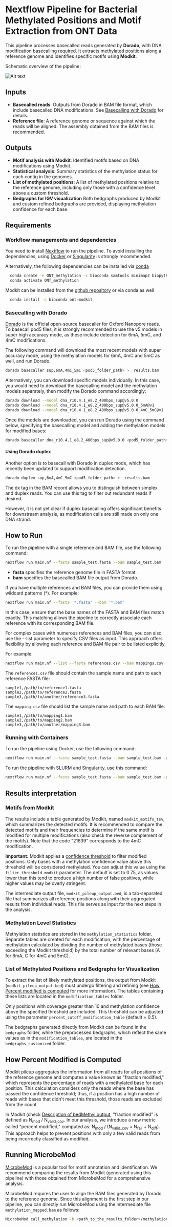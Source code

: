 # Nextflow Pipeline for Bacterial Methylated Positions and Motif Extraction from ONT Data

This pipeline processes basecalled reads generated by **Dorado**, with DNA modification basecalling required. It extracts methylated positions along a reference genome and identifies specific motifs using **Modkit**.

Schematic overview of the pipeline:

![Alt text](images/workflow.png)

## Inputs

- **Basecalled reads**:  Outputs from Dorado in BAM file format, which include basecalled DNA modifications. See [Basecalling with Dorado](#basecalling-with-dorado) for details.
- **Reference file**: A reference genome or sequence against which the reads will be aligned. The assembly obtained from the BAM files is recommended. 

## Outputs

- **Motif analysis with Modkit**: Identified motifs based on DNA modifications using Modkit.
- **Statistical analysis**: Summary statistics of the methylation status for each contig in the genomes.
- **List of methylated positions**: A list of methylated positions relative to the reference genome, including only those with a confidence level above a custom threshold.
- **Bedgraphs for IGV visualization** Both bedgraphs produced by Modkit and custom refined bedgraphs are provided, displaying methylation confidence for each base.


## Requirements

### **Workflow managements and dependencies** 

You need to install [Nextflow](https://www.nextflow.io/docs/latest/install.html) to run the pipeline. To avoid installing the dependencies, using [Docker](https://docs.docker.com/get-started/get-docker/) or [Singularity](https://docs.sylabs.io/guides/3.0/user-guide/installation.html) is strongly recommended. 

Alternatively, the following dependencies can be installed via [conda](https://docs.anaconda.com/miniconda/) 


```bash
  conda create -n ONT_methylation -c bioconda samtools minimap2 biopython python=3.8 pandas
  conda activate ONT_methylation
   ```

Modkit can be installed from the [github repository](https://github.com/nanoporetech/modkit) or via conda as well


```bash
  conda install -c bioconda ont-modkit
   ```



### Basecalling with Dorado 

[Dorado](https://github.com/nanoporetech/dorado) is the official open-source basecaller for Oxford Nanopore reads. To basecall pod5 files, it is strongly recommended to use the v5 models in super high accuracy mode, as these include detection for 6mA, 5mC, and 4mC modifications.

The following command will download the most recent models with super accuracy mode, using the methylation models for 6mA, 4mC and 5mC as well, and run Dorado. 


```bash
dorado basecaller sup,6mA,4mC_5mC <pod5_folder_path> >  results.bam
   ```
   
Alternatively, you can download specific models individually. In this case, you would need to download the basecalling model and the methylation models separately, then modify the Dorado command accordingly:
   

```bash
dorado download --model dna_r10.4.1_e8.2_400bps_sup@v5.0.0
dorado download --model dna_r10.4.1_e8.2_400bps_sup@v5.0.0_6mA@v1
dorado download --model dna_r10.4.1_e8.2_400bps_sup@v5.0.0_4mC_5mC@v1
```

Once the models are downloaded, you can run Dorado using the command below, specifying the basecalling model and adding the methylation models for modified bases:

```bash
dorado basecaller dna_r10.4.1_e8.2_400bps_sup@v5.0.0 <pod5_folder_path> --modified-bases-models dna_r10.4.1_e8.2_400bps_sup@v5.0.0_6mA@v1,dna_r10.4.1_e8.2_400bps_sup@v5.0.0_4mC_5mC@v1  > results.bam
```

#### Using Dorado duplex

Another option is to basecall with Dorado in duplex mode, which has recently been updated to support modification detection.

```bash
dorado duplex sup,6mA,4mC_5mC <pod5_folder_path> >  results.bam
   ```

The dx tag in the BAM record allows you to distinguish between simplex and duplex reads. You can use this tag to filter out redundant reads if desired.

However, it is not yet clear if duplex basecalling offers significant benefits for downstream analysis, as modification calls are still made on only one DNA strand.

## How to Run
To run the pipeline with a single reference and BAM file, use the following command:

```bash
nextflow run main.nf --fasta sample_test.fasta --bam sample_test.bam
   ```
   
- **fasta** specifies the reference genome file in FASTA format.
- **bam** specifies the basecalled BAM file output from Dorado.

If you have multiple references and BAM files, you can provide them using wildcard patterns (*). For example:

```bash
nextflow run main.nf --fasta '*.fasta' --bam '*.bam'
   ```
   
In this case, ensure that the base names of the FASTA and BAM files match exactly. This matching allows the pipeline to correctly associate each reference with its corresponding BAM file.

For complex cases with numerous references and BAM files, you can also use the --list parameter to specify CSV files as input. This approach offers flexibility by allowing each reference and BAM file pair to be listed explicitly.

For example:

```bash
nextflow run main.nf --list --fasta references.csv --bam mappings.csv
   ```
The `references.csv` file should contain the sample name and path to each reference FASTA file:

```csv
sample1,/path/to/reference1.fasta
sample2,/path/to/reference2.fasta
sample3,/path/to/another/reference3.fasta
```

The `mapping.csv` file should list the sample name and path to each BAM file:

```csv
sample1,/path/to/mapping1.bam
sample2,/path/to/mapping2.bam
sample3,/path/to/another/mapping3.bam
```


### Running with Containers

To run the pipeline using Docker, use the following command:
```bash
nextflow run main.nf --fasta sample_test.fasta --bam sample_test.bam -profile docker
   ```

To run the pipeline with SLURM and Singularity, use this command:
```bash
nextflow run main.nf --fasta sample_test.fasta --bam sample_test.bam -profile slurm,singularity
   ```
   

## Results interpretation

### Motifs from Modkit

The results include a table generated by Modkit, named `modkit_motifs_tsv`, which summarizes the detected motifs. It is recommended to compare the detected motifs and their frequencies to determine if the same motif is modified for multiple modifications (also check the reverse complement of the motifs). Note that the code "21839" corresponds to the 4mC modification.


**Important:** Modkit applies a [confidence threshold](https://github.com/nanoporetech/modkit/blob/master/book/src/filtering.md) to filter modified positions. Only bases with a methylation confidence value above this threshold will be considered methylated. You can adjust this value using the `filter_threshold_modkit` parameter. The default is set to 0.75, as values lower than this tend to produce a high number of false positives, while higher values may be overly stringent.

The intermediate output file, `modkit_pileup_output.bed`, is a tab-separated file that summarizes all reference positions along with their aggregated results from individual reads. This file serves as input for the next steps in the analysis.

### Methylation Level Statistics

Methylation statistics are stored in the `methylation_statistics` folder. Separate tables are created for each modification, with the percentage of methylation calculated by dividing the number of methylated bases (those exceeding the Modkit threshold) by the total number of relevant bases (A for 6mA, C for 4mC and 5mC).

### List of Methylated Positions and Bedgraphs for Visualization

To extract the list of likely methylated positions, the output from Modkit (`modkit_pileup_output.bed`) must undergo filtering and refining (see [How Percent modified is computed](#How-percent-modified-is-computed) for more information). The tables containing these lists are located in the `modification_tables` folder.

Only positions with coverage greater than 10 and methylation confidence above the specified threshold are included. This threshold can be adjusted using the parameter `percent_cutoff_modification_table` (default = 0.5).

The bedgraphs generated directly from Modkit can be found in the `bedgraphs` folder, while the preprocessed bedgraphs, which reflect the same values as in the `modification_tables`, are located in the `bedgraphs_customized` folder.

## How Percent Modified is Computed

Modkit pileup aggregates the information from all reads for all positions of the reference genome and computes a value known as "fraction modified," which represents the percentage of reads with a methylated base for each position. This calculation considers only the reads where the base has passed the confidence threshold; thus, if a position has a high number of reads with bases that didn't meet this threshold, those reads are excluded from the count.

In Modkit (check  [Description of bedMethyl output](https://github.com/nanoporetech/modkit#Description-of-bedMethyl-output), "fraction modified" is defined as N<sub>mod</sub> / N<sub>valid_cov</sub>. In our analysis, we introduce a new metric called "percent modified," computed as: N<sub>mod</sub> / (N<sub>valid_cov</sub> + N<sub>fail</sub> + N<sub>diff</sub>). This approach helps to prevent positions with only a few valid reads from being incorrectly classified as modified.


## Running MicrobeMod

[MicrobeMod](https://github.com/cultivarium/MicrobeMod) is a popular tool for motif annotation and identification. We recommend comparing the results from Modkit (generated using this pipeline) with those obtained from MicrobeMod for a comprehensive analysis.

MicrobeMod requires the user to align the BAM files generated by Dorado to the reference genome. Since this alignment is the first step in our pipeline, you can directly run MicrobeMod using the intermediate file `methylation_mapped.bam` as follows:

```bash
MicrobeMod call_methylation -b <path_to_the_results_folder>/methylation_mapped.bam -r genome_reference.fasta
```

